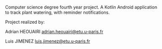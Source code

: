 Computer science degree fourth year project. A Kotlin Android application to track plant watering, with reminder notifications.

Project realized by:

Adrian HEOUAIRI <adrian.heouairi@etu.u-paris.fr>

Luis JIMENEZ <luis.jimenez@etu.u-paris.fr>
